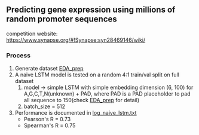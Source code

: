 ## Predicting gene expression using millions of random promoter sequences

competition website:
https://www.synapse.org/#!Synapse:syn28469146/wiki/

### Process
1. Generate dataset [EDA_prep](EDA_prep.ipynb)
2. A naive LSTM model is tested on a random 4:1 train/val split on full dataset
   1. model -> simple LSTM with simple embedding dimension (6, 100) for A,G,C,T,N(unknown) + PAD, where PAD is a PAD placeholder to pad all sequence to 150(check [EDA_prep](EDA_prep.ipynb) for detail)
   2. batch_size = 512
3. Performance is documented in [log_naive_lstm.txt](log_naive_lstm.txt)
    - Pearson's R = 0.73
    - Spearman's R = 0.75